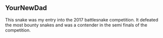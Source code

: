 ## YourNewDad

This snake was my entry into the 2017 battlesnake competition. It defeated the most bounty snakes and was a contender in the semi finals of the competition.
